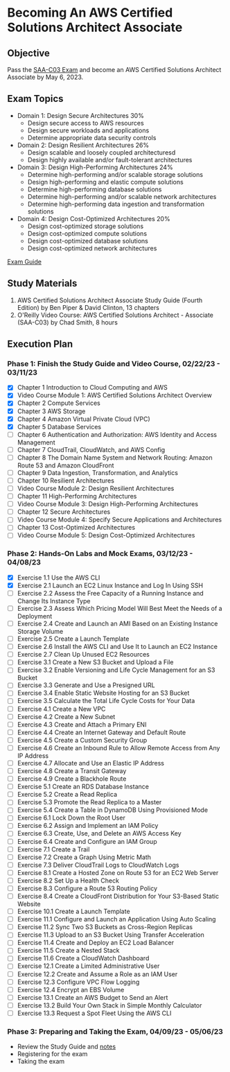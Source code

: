 # Becoming An AWS Certified Solutions Architect Associate


## Objective

Pass the [SAA-C03 Exam](https://aws.amazon.com/certification/certified-solutions-architect-associate/) and become an AWS Certified Solutions Architect Associate by May 6, 2023.

## Exam Topics

- Domain 1: Design Secure Architectures 30%
  * Design secure access to AWS resources
  * Design secure workloads and applications
  * Determine appropriate data security controls
- Domain 2: Design Resilient Architectures 26%
  * Design scalable and loosely coupled architecturesd
  * Design highly available and/or fault-­tolerant architectures
- Domain 3: Design High-­Performing Architectures 24%
  * Determine high-­performing and/or scalable storage solutions
  * Design high-­performing and elastic compute solutions
  * Determine high-­performing database solutions
  * Determine high-­performing and/or scalable network architectures
  * Determine high-­performing data ingestion and transformation solutions
- Domain 4: Design Cost-­Optimized Architectures 20%
  * Design cost-­optimized storage solutions
  * Design cost-­optimized compute solutions
  * Design cost-­optimized database solutions
  * Design cost-­optimized network architectures

[Exam Guide](./Exam-Guide.pdf)

## Study Materials

1. AWS Certified Solutions Architect Associate Study Guide (Fourth Edition) by Ben Piper & David Clinton, 13 chapters
2. O'Reilly Video Course: AWS Certified Solutions Architect - Associate (SAA-C03) by Chad Smith, 8 hours

## Execution Plan

### Phase 1: Finish the Study Guide and Video Course, 02/22/23 - 03/11/23

- [x] Chapter 1  Introduction to Cloud Computing and AWS
- [x] Video Course Module 1: AWS Certified Solutions Architect Overview
- [x] Chapter 2  Compute Services
- [x] Chapter 3  AWS Storage
- [x] Chapter 4  Amazon Virtual Private Cloud (VPC)
- [x] Chapter 5  Database Services
- [ ] Chapter 6  Authentication and Authorization: AWS Identity and Access Management
- [ ] Chapter 7  CloudTrail, CloudWatch, and AWS Config
- [ ] Chapter 8  The Domain Name System and Network Routing: Amazon Route 53 and Amazon CloudFront
- [ ] Chapter 9  Data Ingestion, Transformation, and Analytics
- [ ] Chapter 10 Resilient Architectures
- [ ] Video Course Module 2: Design Resilient Architectures
- [ ] Chapter 11 High-­Performing Architectures
- [ ] Video Course Module 3: Design High-Performing Architectures
- [ ] Chapter 12 Secure Architectures
- [ ] Video Course Module 4: Specify Secure Applications and Architectures
- [ ] Chapter 13 Cost-­Optimized Architectures
- [ ] Video Course Module 5: Design Cost-Optimized Architectures

### Phase 2: Hands-On Labs and Mock Exams, 03/12/23 - 04/08/23

- [x] Exercise 1.1   Use the AWS CLI
- [x] Exercise 2.1   Launch an EC2 Linux Instance and Log In Using SSH
- [ ] Exercise 2.2   Assess the Free Capacity of a Running Instance and Change Its Instance Type
- [ ] Exercise 2.3   Assess Which Pricing Model Will Best Meet the Needs of a Deployment
- [ ] Exercise 2.4   Create and Launch an AMI Based on an Existing Instance Storage Volume
- [ ] Exercise 2.5   Create a Launch Template 
- [ ] Exercise 2.6   Install the AWS CLI and Use It to Launch an EC2 Instance
- [ ] Exercise 2.7   Clean Up Unused EC2 Resources
- [ ] Exercise 3.1   Create a New S3 Bucket and Upload a File 
- [ ] Exercise 3.2   Enable Versioning and Life Cycle Management for an S3 Bucket 
- [ ] Exercise 3.3   Generate and Use a Presigned URL
- [ ] Exercise 3.4   Enable Static Website Hosting for an S3 Bucket 
- [ ] Exercise 3.5   Calculate the Total Life Cycle Costs for Your Data 
- [ ] Exercise 4.1   Create a New VPC
- [ ] Exercise 4.2   Create a New Subnet
- [ ] Exercise 4.3   Create and Attach a Primary ENI
- [ ] Exercise 4.4   Create an Internet Gateway and Default Route
- [ ] Exercise 4.5   Create a Custom Security Group
- [ ] Exercise 4.6   Create an Inbound Rule to Allow Remote Access from Any IP Address 
- [ ] Exercise 4.7   Allocate and Use an Elastic IP Address
- [ ] Exercise 4.8   Create a Transit Gateway
- [ ] Exercise 4.9   Create a Blackhole Route
- [ ] Exercise 5.1   Create an RDS Database Instance
- [ ] Exercise 5.2   Create a Read Replica
- [ ] Exercise 5.3   Promote the Read Replica to a Master
- [ ] Exercise 5.4   Create a Table in DynamoDB Using Provisioned Mode
- [ ] Exercise 6.1   Lock Down the Root User
- [ ] Exercise 6.2   Assign and Implement an IAM Policy
- [ ] Exercise 6.3   Create, Use, and Delete an AWS Access Key
- [ ] Exercise 6.4   Create and Configure an IAM Group 
- [ ] Exercise 7.1   Create a Trail 
- [ ] Exercise 7.2   Create a Graph Using Metric Math
- [ ] Exercise 7.3   Deliver CloudTrail Logs to CloudWatch Logs
- [ ] Exercise 8.1   Create a Hosted Zone on Route 53 for an EC2 Web Server 
- [ ] Exercise 8.2   Set Up a Health Check 
- [ ] Exercise 8.3   Configure a Route 53 Routing Policy 
- [ ] Exercise 8.4   Create a CloudFront Distribution for Your S3-­Based Static Website
- [ ] Exercise 10.1  Create a Launch Template 
- [ ] Exercise 11.1  Configure and Launch an Application Using Auto Scaling
- [ ] Exercise 11.2  Sync Two S3 Buckets as Cross-­Region Replicas
- [ ] Exercise 11.3  Upload to an S3 Bucket Using Transfer Acceleration
- [ ] Exercise 11.4  Create and Deploy an EC2 Load Balancer 
- [ ] Exercise 11.5  Create a Nested Stack
- [ ] Exercise 11.6  Create a CloudWatch Dashboard
- [ ] Exercise 12.1  Create a Limited Administrative User
- [ ] Exercise 12.2  Create and Assume a Role as an IAM User 
- [ ] Exercise 12.3  Configure VPC Flow Logging
- [ ] Exercise 12.4  Encrypt an EBS Volume
- [ ] Exercise 13.1  Create an AWS Budget to Send an Alert
- [ ] Exercise 13.2  Build Your Own Stack in Simple Monthly Calculator
- [ ] Exercise 13.3  Request a Spot Fleet Using the AWS CLI

### Phase 3: Preparing and Taking the Exam, 04/09/23 - 05/06/23

- Review the Study Guide and [notes](./aws-saa-c03-study-notes.md)
- Registering for the exam
- Taking the exam


